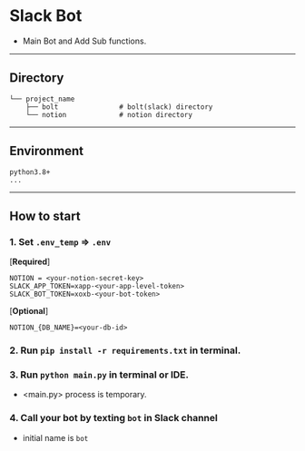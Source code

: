 # Slack Bot


* Main Bot and Add Sub functions.

---

## Directory
~~~
└── project_name
    ├── bolt               # bolt(slack) directory
    └── notion             # notion directory
~~~



---

## Environment
~~~
python3.8+
...
~~~

---

## How to start


### 1. Set `.env_temp` => `.env`

[**Required**]
~~~
NOTION = <your-notion-secret-key>
SLACK_APP_TOKEN=xapp-<your-app-level-token>
SLACK_BOT_TOKEN=xoxb-<your-bot-token>
~~~

[**Optional**]
~~~
NOTION_{DB_NAME}=<your-db-id>
~~~

### 2. Run `pip install -r requirements.txt` in terminal.
    
    
### 3. Run `python main.py` in terminal or IDE.

* <main.py>  process is temporary.
    
### 4. Call your bot by texting `bot` in Slack channel
    
* initial name is `bot`